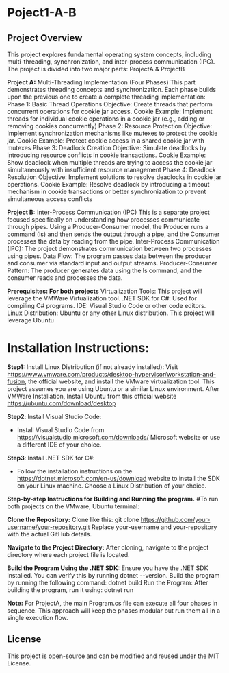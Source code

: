 # Poject1-A-B

## Project Overview
This project explores fundamental operating system concepts, including multi-threading, synchronization, and inter-process communication (IPC). The project is divided into two major parts: ProjectA & ProjectB

**Project A:** Multi-Threading Implementation (Four Phases)
This part demonstrates threading concepts and synchronization. Each phase builds upon the previous one to create a complete threading implementation:
Phase 1: Basic Thread Operations
Objective: Create threads that perform concurrent operations for cookie jar access. 
Cookie Example: Implement threads for individual cookie operations in a cookie jar (e.g., adding or removing cookies concurrently)
Phase 2: Resource Protection
Objective: Implement synchronization mechanisms like mutexes to protect the cookie jar.
Cookie Example: Protect cookie access in a shared cookie jar with mutexes
Phase 3: Deadlock Creation
Objective: Simulate deadlocks by introducing resource conflicts in cookie transactions.
Cookie Example: Show deadlock when multiple threads are trying to access the cookie jar simultaneously with insufficient resource management
Phase 4: Deadlock Resolution
Objective: Implement solutions to resolve deadlocks in cookie jar operations.
Cookie Example: Resolve deadlock by introducing a timeout mechanism in cookie transactions or better synchronization to prevent simultaneous access conflicts

**Project B:** Inter-Process Communication (IPC)
This is a separate project focused specifically on understanding how processes communicate through pipes. Using a Producer-Consumer model, the Producer runs a command (ls) and then sends the output through a pipe, and the Consumer processes the data by reading from the pipe.
Inter-Process Communication (IPC): The project demonstrates communication between two processes using pipes.
Data Flow: The program passes data between the producer and consumer via standard input and output streams.
Producer-Consumer Pattern: The producer generates data using the ls command, and the consumer reads and processes the data.

**Prerequisites: For both projects**
Virtualization Tools: This project will leverage the VMWare Virtualization tool.
.NET SDK for C#: Used for compiling C# programs.
IDE: Visual Studio Code or other code editors.
Linux Distribution: Ubuntu or any other Linux distribution. This project will leverage Ubuntu

# Installation Instructions:
**Step1:** Install Linux Distribution (if not already installed):
Visit https://www.vmware.com/products/desktop-hypervisor/workstation-and-fusion, the official website, and install the VMware virtualization tool.
This project assumes you are using Ubuntu or a similar Linux environment. After VMWare Installation, Install Ubuntu from this official website https://ubuntu.com/download/desktop

**Step2**: Install Visual Studio Code:
   - Install Visual Studio Code from https://visualstudio.microsoft.com/downloads/ Microsoft website or use a different IDE of your choice.
     
**Step3**: Install .NET SDK for C#:
   - Follow the installation instructions on the https://dotnet.microsoft.com/en-us/download website to install the SDK on your Linux machine. Choose a Linux Distribution of your choice.


**Step-by-step Instructions for Building and Running the program.**
#To run  both projects on the VMware, Ubuntu terminal:

**Clone the Repository:**
Clone like this: git clone https://github.com/your-username/your-repository.git
Replace your-username and your-repository with the actual GitHub details.

**Navigate to the Project Directory:**
After cloning, navigate to the project directory where each project file is located.

**Build the Program Using the .NET SDK:**
Ensure you have the .NET SDK installed. You can verify this by running dotnet --version.
Build the program by running the following command: dotnet build
Run the Program: After building the program, run it using: dotnet run

**Note:** 
For ProjectA, the main Program.cs file can execute all four phases in sequence. This approach will keep the phases modular but run them all in a single execution flow.


## License
This project is open-source and can be modified and reused under the MIT License.
